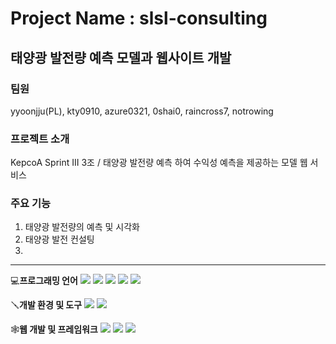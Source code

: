 # Project Name : slsl-consulting
## 태양광 발전량 예측 모델과 웹사이트 개발

### 팀원
yyoonjju(PL), kty0910, azure0321, 0shai0, raincross7, notrowing

### 프로젝트 소개
KepcoA Sprint III 3조 / 태양광 발전량 예측 하여 수익성 예측을 제공하는 모델 웹 서비스

### 주요 기능 
1. 태양광 발전량의 예측 및 시각화
2. 태양광 발전 컨설팅 
3. 

---

💻**프로그래밍 언어**
<img src="https://img.shields.io/badge/python-3776AB?style=for-the-badge&logo=python&logoColor=white">
<img src="https://img.shields.io/badge/html5-E34F26?style=for-the-badge&logo=html5&logoColor=white">
<img src="https://img.shields.io/badge/css3-1572B6?style=for-the-badge&logo=css3&logoColor=white">
<img src="https://img.shields.io/badge/javascript-F7DF1E?style=for-the-badge&logo=javascript&logoColor=white">
<img src="https://img.shields.io/badge/jupyter-%23FA0F00.svg?style=for-the-badge&logo=jupyter&logoColor=white">

🪛**개발 환경 및 도구**
<img src="https://img.shields.io/badge/visualstudiocode-007ACC?style=for-the-badge&logo=visualstudiocode&logoColor=white">
<img src="https://img.shields.io/badge/Anaconda-%2344A833.svg?style=for-the-badge&logo=anaconda&logoColor=white">

🕸️**웹 개발 및 프레임워크**
<img src="https://img.shields.io/badge/selenium-43B02A?style=for-the-badge&logo=selenium&logoColor=white">
<img src="https://img.shields.io/badge/mariadb-003545?style=for-the-badge&logo=mariadb&logoColor=white">
<img src="https://img.shields.io/badge/react-61DAFB?style=for-the-badge&logo=react&logoColor=white">

